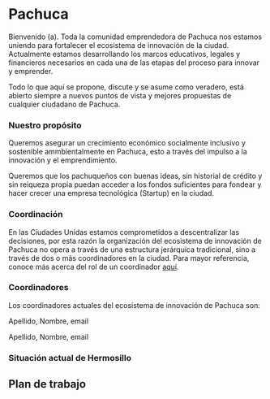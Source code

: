 # Pachuca
Bienvenido (a). Toda la comunidad emprendedora de Pachuca nos estamos uniendo para fortalecer el ecosistema de innovación de la ciudad. Actualmente estamos desarrollando los marcos educativos, legales y financieros necesarios en cada una de las etapas del proceso para innovar y emprender.

Todo lo que aquí se propone, discute y se asume como veradero, está abierto siempre a nuevos puntos de vista y mejores propuestas de cualquier ciudadano de Pachuca.

### Nuestro propósito
Queremos asegurar un crecimiento económico socialmente inclusivo y sostenible ammbientalmente en Pachuca, esto a través del impulso a la innovación y el emprendimiento.

Queremos que los pachuqueños con buenas ideas, sin historial de crédito y sin reiqueza propia puedan acceder a los fondos suficientes para fondear y hacer crecer una empresa tecnológica (Startup) en la ciudad.

### Coordinación
En las Ciudades Unidas estamos comprometidos a descentralizar las decisiones, por esta razón la organización del ecosistema de innovación de Pachuca no opera a través de una estructura jerárquica tradicional, sino a través de dos o más coordinadores en la ciudad. Para mayor referencia, conoce más acerca del rol de un coordinador [aquí](https://github.com/CiudadesUnidas/coordinacion/blob/master/README.md).

### Coordinadores
Los coordinadores actuales del ecosistema de innovación de Pachuca son:

Apellido, Nombre, email

Apellido, Nombre, email

### Situación actual de Hermosillo


## Plan de trabajo
